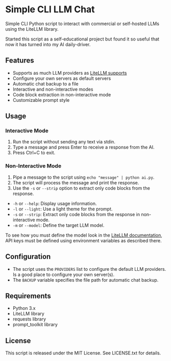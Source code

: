 **Simple CLI LLM Chat**
======================

Simple CLI Python script to interact with commercial or self-hosted LLMs using the LiteLLM library.

Started this script as a self-educational project but found it so useful that now it has turned into my AI daily-driver.

**Features**
------------

* Supports as much LLM providers as [LiteLLM supports](https://litellm.vercel.app/docs/)
* Configure your own servers as default servers
* Automatic chat backup to a file
* Interactive and non-interactive modes
* Code block extraction in non-interactive mode
* Customizable prompt style

**Usage**
---------

### Interactive Mode

1. Run the script without sending any text via stdin.
2. Type a message and press Enter to receive a response from the AI.
3. Press Ctrl+C to exit.

### Non-Interactive Mode

1. Pipe a message to the script using `echo "message" | python ai.py`.
2. The script will process the message and print the response.
3. Use the `-s` or `--strip` option to extract only code blocks from the response.
* `-h` or `--help`: Display usage information.
* `-l` or `--light`: Use a light theme for the prompt.
* `-s` or `--strip`: Extract only code blocks from the response in non-interactive mode.
* `-m` or `--model`: Define the target LLM model.

To see how you must define the model look in the [LiteLLM documentation](https://litellm.vercel.app/docs/providers), API keys must be defined using environment variables as described there.

**Configuration**
---------------

* The script uses the `PROVIDERS` list to configure the default LLM providers. Is a good place to configure your own server(s).
* The `BACKUP` variable specifies the file path for automatic chat backup.

**Requirements**
---------------

* Python 3.x
* LiteLLM library
* requests library
* prompt_toolkit library

**License**
-------

This script is released under the MIT License. See LICENSE.txt for details.
